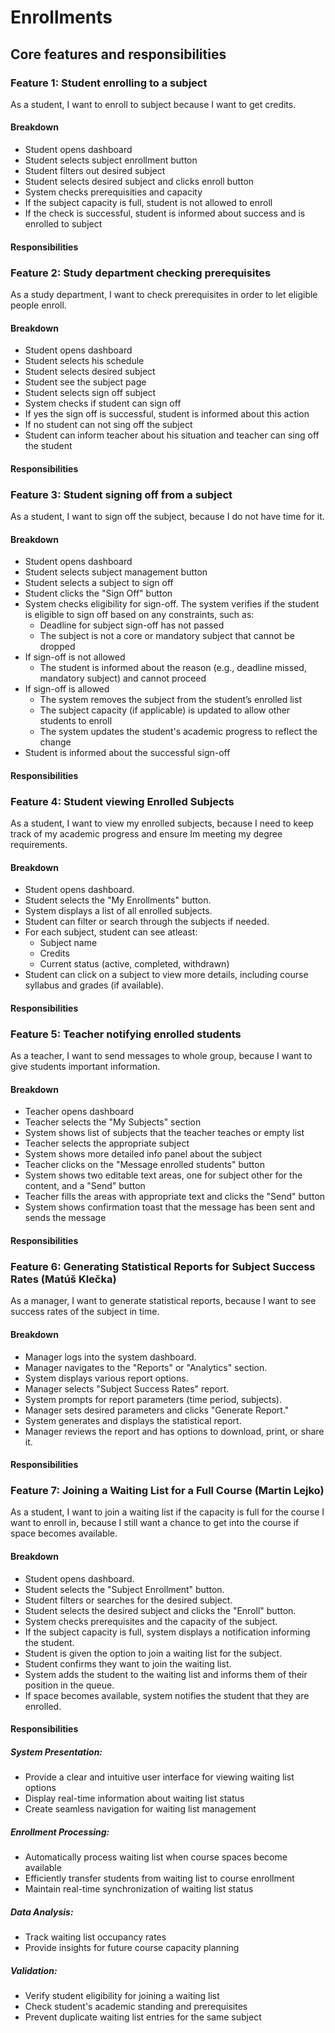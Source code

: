 # Enrollments

## Core features and responsibilities

### Feature 1: Student enrolling to a subject

As a student, I want to enroll to subject because I want to get credits.

#### Breakdown

- Student opens dashboard
- Student selects subject enrollment button
- Student filters out desired subject
- Student selects desired subject and clicks enroll button
- System checks prerequisities and capacity
- If the subject capacity is full, student is not allowed to enroll
- If the check is successful, student is informed about success and is enrolled to subject

#### Responsibilities

### Feature 2: Study department checking prerequisites

As a study department, I want to check prerequisites in order to let eligible people enroll.

#### Breakdown

- Student opens dashboard
- Student selects his schedule
- Student selects desired subject
- Student see the subject page
- Student selects sign off subject
- System checks if student can sign off
- If yes the sign off is successful, student is informed about this action
- If no student can not sing off the subject
- Student can inform teacher about his situation and teacher can sing off the student

#### Responsibilities


### Feature 3: Student signing off from a subject

As a student, I want to sign off the subject, because I do not have time for it.

#### Breakdown

- Student opens dashboard    
- Student selects subject management button 
- Student selects a subject to sign off 
- Student clicks the "Sign Off" button 
- System checks eligibility for sign-off. The system verifies if the student is eligible to sign off based on any constraints, such as:  
  - Deadline for subject sign-off has not passed
  - The subject is not a core or mandatory subject that cannot be dropped
- If sign-off is not allowed
  - The student is informed about the reason (e.g., deadline missed, mandatory subject) and cannot proceed
- If sign-off is allowed 
  - The system removes the subject from the student’s enrolled list
  - The subject capacity (if applicable) is updated to allow other students to enroll 
  - The system updates the student's academic progress to reflect the change
- Student is informed about the successful sign-off

#### Responsibilities


### Feature 4: Student viewing Enrolled Subjects

As a student, I want to view my enrolled subjects, because I need to keep track of my academic progress and ensure Im meeting my degree requirements.

#### Breakdown

- Student opens dashboard.
- Student selects the "My Enrollments" button.
- System displays a list of all enrolled subjects.
- Student can filter or search through the subjects if needed.
- For each subject, student can see atleast:
  - Subject name
  - Credits
  - Current status (active, completed, withdrawn)
- Student can click on a subject to view more details, including course syllabus and grades (if available).

#### Responsibilities

### Feature 5: Teacher notifying enrolled students

As a teacher, I want to send messages to whole group, because I want to give students important information.

#### Breakdown

- Teacher opens dashboard
- Teacher selects the "My Subjects" section
- System shows list of subjects that the teacher teaches or empty list
- Teacher selects the appropriate subject
- System shows more detailed info panel about the subject
- Teacher clicks on the "Message enrolled students" button
- System shows two editable text areas, one for subject other for the content, and a "Send" button
- Teacher fills the areas with appropriate text and clicks the "Send" button
- System shows confirmation toast that the message has been sent and sends the message

#### Responsibilities

### Feature 6: Generating Statistical Reports for Subject Success Rates (Matúš Klečka)

As a manager, I want to generate statistical reports, because I want to see success rates of the subject in time.

#### Breakdown

- Manager logs into the system dashboard.
- Manager navigates to the "Reports" or "Analytics" section.
- System displays various report options.
- Manager selects "Subject Success Rates" report.
- System prompts for report parameters (time period, subjects).
- Manager sets desired parameters and clicks "Generate Report."
- System generates and displays the statistical report.
- Manager reviews the report and has options to download, print, or share it.

#### Responsibilities

### Feature 7: Joining a Waiting List for a Full Course (Martin Lejko)

As a student, I want to join a waiting list if the capacity is full for the course I want to enroll in, because I still want a chance to get into the course if space becomes available.

#### Breakdown

- Student opens dashboard.
- Student selects the "Subject Enrollment" button.
- Student filters or searches for the desired subject.
- Student selects the desired subject and clicks the "Enroll" button.
- System checks prerequisites and the capacity of the subject.
- If the subject capacity is full, system displays a notification informing the student.
- Student is given the option to join a waiting list for the subject.
- Student confirms they want to join the waiting list.
- System adds the student to the waiting list and informs them of their position in the queue.
- If space becomes available, system notifies the student that they are enrolled.

#### Responsibilities

##### System Presentation:

* Provide a clear and intuitive user interface for viewing waiting list options  
* Display real-time information about waiting list status  
* Create seamless navigation for waiting list management  

##### Enrollment Processing:

* Automatically process waiting list when course spaces become available  
* Efficiently transfer students from waiting list to course enrollment  
* Maintain real-time synchronization of waiting list status  

##### Data Analysis:

* Track waiting list occupancy rates  
* Provide insights for future course capacity planning  

##### Validation:

* Verify student eligibility for joining a waiting list  
* Check student's academic standing and prerequisites   
* Prevent duplicate waiting list entries for the same subject   



